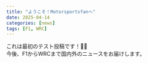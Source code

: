 ```yaml
---
title: "ようこそ！Motorsportsfanへ"
date: 2025-04-14
categories: [news]
tags: [F1, WRC]
---
```


これは最初のテスト投稿です！🚗💨  
今後、F1からWRCまで国内外のニュースをお届けします。
